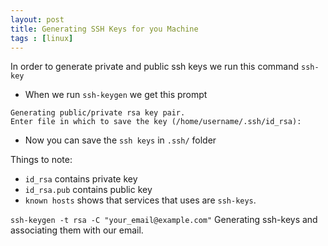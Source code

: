 ```yaml
---
layout: post
title: Generating SSH Keys for you Machine
tags : [linux]
---
```


In order to generate private and public ssh keys we run this command `ssh-key`

- When we run `ssh-keygen` we get this prompt

```console
Generating public/private rsa key pair.
Enter file in which to save the key (/home/username/.ssh/id_rsa):
```

- Now you can save the `ssh keys` in `.ssh/` folder

Things to note: 
- `id_rsa` contains private key
- `id_rsa.pub` contains public key
- `known hosts` shows that services that uses are `ssh-keys`.


`ssh-keygen -t rsa -C "your_email@example.com"` Generating ssh-keys and associating them with our email.